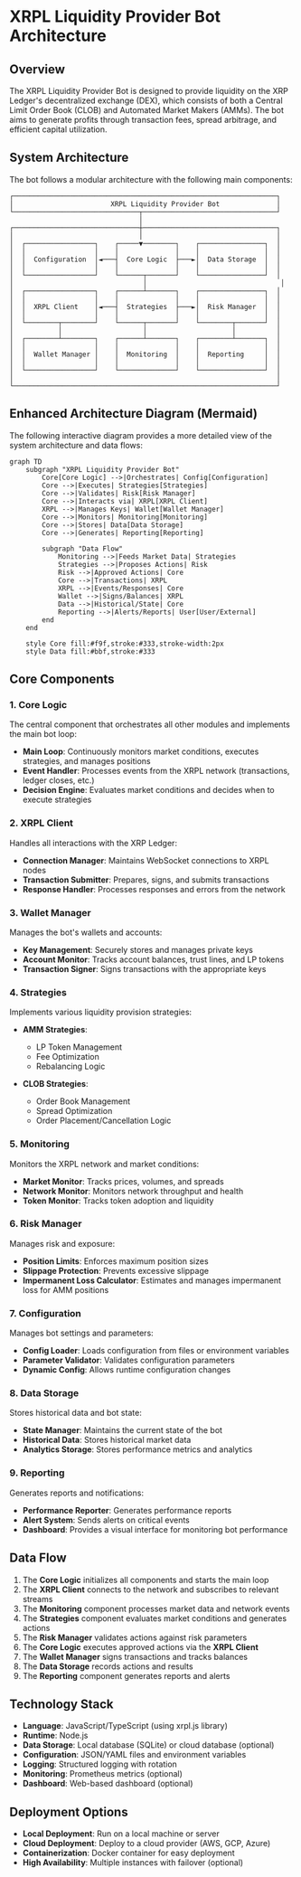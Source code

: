 # XRPL Liquidity Provider Bot Architecture

## Overview

The XRPL Liquidity Provider Bot is designed to provide liquidity on the XRP Ledger's decentralized exchange (DEX), which consists of both a Central Limit Order Book (CLOB) and Automated Market Makers (AMMs). The bot aims to generate profits through transaction fees, spread arbitrage, and efficient capital utilization.

## System Architecture

The bot follows a modular architecture with the following main components:

```
┌─────────────────────────────────────────────────────────────────┐
│                        XRPL Liquidity Provider Bot              │
└───────────────────────────────┬─────────────────────────────────┘
                                │
┌───────────────────────────────┼─────────────────────────────────┐
│                               │                                 │
│  ┌─────────────────┐    ┌─────▼────────┐    ┌────────────────┐  │
│  │                 │    │              │    │                │  │
│  │  Configuration  │◄───┤  Core Logic  ├───►│  Data Storage  │  │
│  │                 │    │              │    │                │  │
│  └─────────────────┘    └──────┬───────┘    └────────────────┘  │
│                                │                                 │
│  ┌─────────────────┐    ┌──────┴───────┐    ┌────────────────┐  │
│  │                 │    │              │    │                │  │
│  │  XRPL Client    │◄───┤  Strategies  ├───►│  Risk Manager  │  │
│  │                 │    │              │    │                │  │
│  └────────┬────────┘    └──────┬───────┘    └────────┬───────┘  │
│           │                    │                     │          │
│  ┌────────┴────────┐    ┌──────┴───────┐    ┌────────┴───────┐  │
│  │                 │    │              │    │                │  │
│  │  Wallet Manager │    │  Monitoring  │    │  Reporting     │  │
│  │                 │    │              │    │                │  │
│  └─────────────────┘    └──────────────┘    └────────────────┘  │
│                                                                 │
└─────────────────────────────────────────────────────────────────┘
```

## Enhanced Architecture Diagram (Mermaid)

The following interactive diagram provides a more detailed view of the system architecture and data flows:

```mermaid
graph TD
    subgraph "XRPL Liquidity Provider Bot"
        Core[Core Logic] -->|Orchestrates| Config[Configuration]
        Core -->|Executes| Strategies[Strategies]
        Core -->|Validates| Risk[Risk Manager]
        Core -->|Interacts via| XRPL[XRPL Client]
        XRPL -->|Manages Keys| Wallet[Wallet Manager]
        Core -->|Monitors| Monitoring[Monitoring]
        Core -->|Stores| Data[Data Storage]
        Core -->|Generates| Reporting[Reporting]
        
        subgraph "Data Flow"
            Monitoring -->|Feeds Market Data| Strategies
            Strategies -->|Proposes Actions| Risk
            Risk -->|Approved Actions| Core
            Core -->|Transactions| XRPL
            XRPL -->|Events/Responses| Core
            Wallet -->|Signs/Balances| XRPL
            Data -->|Historical/State| Core
            Reporting -->|Alerts/Reports| User[User/External]
        end
    end
    
    style Core fill:#f9f,stroke:#333,stroke-width:2px
    style Data fill:#bbf,stroke:#333
```

## Core Components

### 1. Core Logic

The central component that orchestrates all other modules and implements the main bot loop:

- **Main Loop**: Continuously monitors market conditions, executes strategies, and manages positions
- **Event Handler**: Processes events from the XRPL network (transactions, ledger closes, etc.)
- **Decision Engine**: Evaluates market conditions and decides when to execute strategies

### 2. XRPL Client

Handles all interactions with the XRP Ledger:

- **Connection Manager**: Maintains WebSocket connections to XRPL nodes
- **Transaction Submitter**: Prepares, signs, and submits transactions
- **Response Handler**: Processes responses and errors from the network

### 3. Wallet Manager

Manages the bot's wallets and accounts:

- **Key Management**: Securely stores and manages private keys
- **Account Monitor**: Tracks account balances, trust lines, and LP tokens
- **Transaction Signer**: Signs transactions with the appropriate keys

### 4. Strategies

Implements various liquidity provision strategies:

- **AMM Strategies**: 
  - LP Token Management
  - Fee Optimization
  - Rebalancing Logic
  
- **CLOB Strategies**:
  - Order Book Management
  - Spread Optimization
  - Order Placement/Cancellation Logic

### 5. Monitoring

Monitors the XRPL network and market conditions:

- **Market Monitor**: Tracks prices, volumes, and spreads
- **Network Monitor**: Monitors network throughput and health
- **Token Monitor**: Tracks token adoption and liquidity

### 6. Risk Manager

Manages risk and exposure:

- **Position Limits**: Enforces maximum position sizes
- **Slippage Protection**: Prevents excessive slippage
- **Impermanent Loss Calculator**: Estimates and manages impermanent loss for AMM positions

### 7. Configuration

Manages bot settings and parameters:

- **Config Loader**: Loads configuration from files or environment variables
- **Parameter Validator**: Validates configuration parameters
- **Dynamic Config**: Allows runtime configuration changes

### 8. Data Storage

Stores historical data and bot state:

- **State Manager**: Maintains the current state of the bot
- **Historical Data**: Stores historical market data
- **Analytics Storage**: Stores performance metrics and analytics

### 9. Reporting

Generates reports and notifications:

- **Performance Reporter**: Generates performance reports
- **Alert System**: Sends alerts on critical events
- **Dashboard**: Provides a visual interface for monitoring bot performance

## Data Flow

1. The **Core Logic** initializes all components and starts the main loop
2. The **XRPL Client** connects to the network and subscribes to relevant streams
3. The **Monitoring** component processes market data and network events
4. The **Strategies** component evaluates market conditions and generates actions
5. The **Risk Manager** validates actions against risk parameters
6. The **Core Logic** executes approved actions via the **XRPL Client**
7. The **Wallet Manager** signs transactions and tracks balances
8. The **Data Storage** records actions and results
9. The **Reporting** component generates reports and alerts

## Technology Stack

- **Language**: JavaScript/TypeScript (using xrpl.js library)
- **Runtime**: Node.js
- **Data Storage**: Local database (SQLite) or cloud database (optional)
- **Configuration**: JSON/YAML files and environment variables
- **Logging**: Structured logging with rotation
- **Monitoring**: Prometheus metrics (optional)
- **Dashboard**: Web-based dashboard (optional)

## Deployment Options

- **Local Deployment**: Run on a local machine or server
- **Cloud Deployment**: Deploy to a cloud provider (AWS, GCP, Azure)
- **Containerization**: Docker container for easy deployment
- **High Availability**: Multiple instances with failover (optional)
